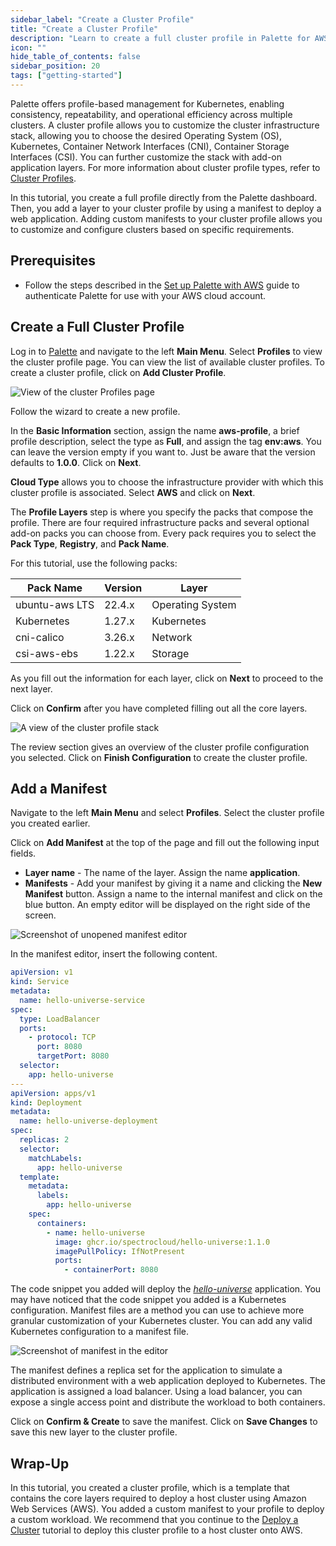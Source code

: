 ```yaml
---
sidebar_label: "Create a Cluster Profile"
title: "Create a Cluster Profile"
description: "Learn to create a full cluster profile in Palette for AWS."
icon: ""
hide_table_of_contents: false
sidebar_position: 20
tags: ["getting-started"]
---
```


Palette offers profile-based management for Kubernetes, enabling consistency, repeatability, and operational efficiency
across multiple clusters. A cluster profile allows you to customize the cluster infrastructure stack, allowing you to
choose the desired Operating System (OS), Kubernetes, Container Network Interfaces (CNI), Container Storage Interfaces
(CSI). You can further customize the stack with add-on application layers. For more information about cluster profile
types, refer to [Cluster Profiles](../cluster-profiles.md).

In this tutorial, you create a full profile directly from the Palette dashboard. Then, you add a layer to your cluster
profile by using a manifest to deploy a web application. Adding custom manifests to your cluster profile allows you to
customize and configure clusters based on specific requirements.

## Prerequisites

- Follow the steps described in the [Set up Palette with AWS](./setup.md) guide to authenticate Palette for use with
  your AWS cloud account.

## Create a Full Cluster Profile

Log in to [Palette](https://console.spectrocloud.com) and navigate to the left **Main Menu**. Select **Profiles** to
view the cluster profile page. You can view the list of available cluster profiles. To create a cluster profile, click
on **Add Cluster Profile**.

![View of the cluster Profiles page](/getting-started/getting-started_create-cluster-profile_profile_list_view.webp)

Follow the wizard to create a new profile.

In the **Basic Information** section, assign the name **aws-profile**, a brief profile description, select the type as
**Full**, and assign the tag **env:aws**. You can leave the version empty if you want to. Just be aware that the version
defaults to **1.0.0**. Click on **Next**.

**Cloud Type** allows you to choose the infrastructure provider with which this cluster profile is associated. Select
**AWS** and click on **Next**.

The **Profile Layers** step is where you specify the packs that compose the profile. There are four required
infrastructure packs and several optional add-on packs you can choose from. Every pack requires you to select the **Pack
Type**, **Registry**, and **Pack Name**.

For this tutorial, use the following packs:

| Pack Name      | Version | Layer            |
| -------------- | ------- | ---------------- |
| ubuntu-aws LTS | 22.4.x  | Operating System |
| Kubernetes     | 1.27.x  | Kubernetes       |
| cni-calico     | 3.26.x  | Network          |
| csi-aws-ebs    | 1.22.x  | Storage          |

As you fill out the information for each layer, click on **Next** to proceed to the next layer.

Click on **Confirm** after you have completed filling out all the core layers.

![A view of the cluster profile stack](/getting-started/aws/getting-started_create-cluster-profile_clusters_parameters.webp)

The review section gives an overview of the cluster profile configuration you selected. Click on **Finish
Configuration** to create the cluster profile.

## Add a Manifest

Navigate to the left **Main Menu** and select **Profiles**. Select the cluster profile you created earlier.

Click on **Add Manifest** at the top of the page and fill out the following input fields.

- **Layer name** - The name of the layer. Assign the name **application**.
- **Manifests** - Add your manifest by giving it a name and clicking the **New Manifest** button. Assign a name to the
  internal manifest and click on the blue button. An empty editor will be displayed on the right side of the screen.

![Screenshot of unopened manifest editor](/getting-started/aws/getting-started_create-cluster-profile_manifest_blue_btn.webp)

In the manifest editor, insert the following content.

```yaml
apiVersion: v1
kind: Service
metadata:
  name: hello-universe-service
spec:
  type: LoadBalancer
  ports:
    - protocol: TCP
      port: 8080
      targetPort: 8080
  selector:
    app: hello-universe
---
apiVersion: apps/v1
kind: Deployment
metadata:
  name: hello-universe-deployment
spec:
  replicas: 2
  selector:
    matchLabels:
      app: hello-universe
  template:
    metadata:
      labels:
        app: hello-universe
    spec:
      containers:
        - name: hello-universe
          image: ghcr.io/spectrocloud/hello-universe:1.1.0
          imagePullPolicy: IfNotPresent
          ports:
            - containerPort: 8080
```

The code snippet you added will deploy the [_hello-universe_](https://github.com/spectrocloud/hello-universe)
application. You may have noticed that the code snippet you added is a Kubernetes configuration. Manifest files are a
method you can use to achieve more granular customization of your Kubernetes cluster. You can add any valid Kubernetes
configuration to a manifest file.

![Screenshot of manifest in the editor](/getting-started/aws/getting-started_create-cluster-profile_manifest.webp)

The manifest defines a replica set for the application to simulate a distributed environment with a web application
deployed to Kubernetes. The application is assigned a load balancer. Using a load balancer, you can expose a single
access point and distribute the workload to both containers.

Click on **Confirm & Create** to save the manifest. Click on **Save Changes** to save this new layer to the cluster
profile.

## Wrap-Up

In this tutorial, you created a cluster profile, which is a template that contains the core layers required to deploy a
host cluster using Amazon Web Services (AWS). You added
a custom manifest to your profile to deploy a custom workload. We recommend that you continue to the [Deploy a Cluster](./deploy-k8s-cluster.md) tutorial to deploy this cluster
profile to a host cluster onto AWS.
